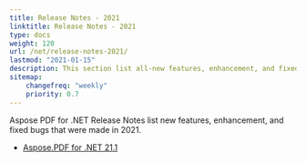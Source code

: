 ```yaml
---
title: Release Notes - 2021
linktitle: Release Notes - 2021
type: docs
weight: 120
url: /net/release-notes-2021/
lastmod: "2021-01-15"
description: This section list all-new features, enhancement, and fixed bugs by Aspose.PDF for .NET library in 2021.
sitemap:
    changefreq: "weekly"
    priority: 0.7
---
```


Aspose PDF for .NET Release Notes list new features, enhancement, and fixed bugs that were made in 2021. 

- [Aspose.PDF for .NET 21.1](/pdf/net/aspose-pdf-for-net-21-1-release-notes/)
